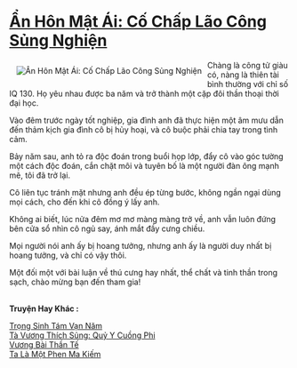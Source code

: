 <a href="https://truyenwiki.net/an-hon-mat-ai-co-chap-lao-cong-sung-nghien.36925/" title="Ẩn Hôn Mật Ái: Cố Chấp Lão Công Sủng Nghiện"><h1>Ẩn Hôn Mật Ái: Cố Chấp Lão Công Sủng Nghiện</h1></a><div style="display:table"><img align="right" style="float: left; padding: 10px;" src="https://truyenwiki.net/a/img/str/src/36925.jpg" alt="Ẩn Hôn Mật Ái: Cố Chấp Lão Công Sủng Nghiện">Chàng là công tử giàu có, nàng là thiên tài bình thường với chỉ số IQ 130. Họ yêu nhau được ba năm và trở thành một cặp đôi thần thoại thời đại học.<p></p> Vào đêm trước ngày tốt nghiệp, gia đình anh đã thực hiện một âm mưu dẫn đến thảm kịch gia đình cô bị hủy hoại, và cô buộc phải chia tay trong tình cảm.<p></p> Bảy năm sau, anh tỏ ra độc đoán trong buổi họp lớp, đẩy cô vào góc tường một cách độc đoán, cắn chặt môi và tuyên bố là một người đàn ông mạnh mẽ, tôi đã trở lại.<p></p> Cô liên tục tránh mặt nhưng anh đều ép từng bước, không ngần ngại dùng mọi cách, cho đến khi cô đồng ý lấy anh.<p></p> Không ai biết, lúc nửa đêm mơ mơ màng màng trở về, anh vẫn luôn đứng bên cửa sổ nhìn cô ngủ say, ánh mắt đầy cưng chiều.<p></p> Mọi người nói anh ấy bị hoang tưởng, nhưng anh ấy là người duy nhất bị hoang tưởng, và chỉ có vậy thôi.<p></p> Một đối một với bài luận về thú cưng hay nhất, thể chất và tinh thần trong sạch, chào mừng bạn đến tham gia!</div><p><br><b>Truyện Hay Khác :</b></p><a href="https://truyenwiki.net/trong-sinh-tam-van-nam.36896/" alt="Trọng Sinh Tám Vạn Năm">Trọng Sinh Tám Vạn Năm</a><br/><a href="https://sangtacviet.wordpress.com/2020/10/22/ta-vuong-thich-sung-quy-y-cuong-phi/" alt="Tà Vương Thích Sủng: Quỷ Y Cuồng Phi">Tà Vương Thích Sủng: Quỷ Y Cuồng Phi</a><br/><a href="https://github.com/nownovels/topcv/tree/master/truyenhay/35574" alt="Vương Bài Thần Tế">Vương Bài Thần Tế</a><br/><a href="https://github.com/nownovels/topcv/tree/master/truyenhay/35760" alt="Ta Là Một Phen Ma Kiếm">Ta Là Một Phen Ma Kiếm</a><br/>